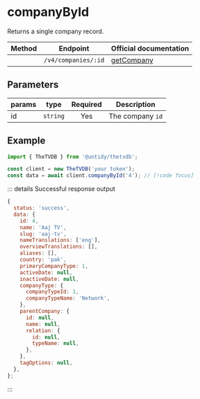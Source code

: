 # companyById

Returns a single company record.

| Method                          | Endpoint            | Official documentation                                                |
| ------------------------------- | ------------------- | --------------------------------------------------------------------- |
| <Badge type="tip" text="GET" /> | `/v4/companies/:id` | [getCompany](https://thetvdb.github.io/v4-api/#/Companies/getCompany) |

## Parameters

| params | type     | Required | Description      |
| ------ | -------- | :------: | ---------------- |
| id     | `string` |   Yes    | The company `id` |

## Example

```js
import { TheTVDB } from '@untidy/thetvdb';

const client = new TheTVDB('your token');
const data = await client.companyById('4'); // [!code focus]
```

::: details Successful response output

```js
{
  status: 'success',
  data: {
    id: 4,
    name: 'Aaj TV',
    slug: 'aaj-tv',
    nameTranslations: ['eng'],
    overviewTranslations: [],
    aliases: [],
    country: 'pak',
    primaryCompanyType: 1,
    activeDate: null,
    inactiveDate: null,
    companyType: {
      companyTypeId: 1,
      companyTypeName: 'Network',
    },
    parentCompany: {
      id: null,
      name: null,
      relation: {
        id: null,
        typeName: null,
      },
    },
    tagOptions: null,
  },
};
```

:::
